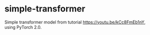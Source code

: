 # simple-transformer
Simple transformer model from tutorial https://youtu.be/kCc8FmEb1nY, using PyTorch 2.0.
